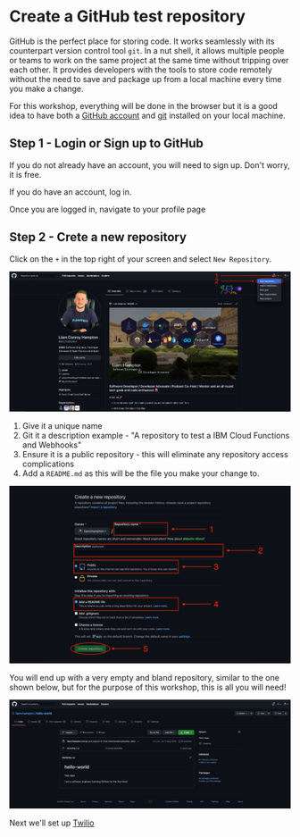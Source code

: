 # Create a GitHub test repository

GitHub is the perfect place for storing code. It works seamlessly with its counterpart version control tool `git`. In a nut shell, it allows multiple people or teams to work on the same project at the same time without tripping over each other. It provides developers with the tools to store code remotely without the need to save and package up from a local machine every time you make a change.

For this workshop, everything will be done in the browser but it is a good idea to have both a [GitHub account]() and [git]() installed on your local machine.

## Step 1 - Login or Sign up to GitHub

If you do not already have an account, you will need to sign up. Don't worry, it is free.

If you do have an account, log in.

Once you are logged in, navigate to your profile page

## Step 2 - Crete a new repository

Click on the `+` in the top right of your screen and select `New Repository`.

![github profile](../workshop-assets/github/github-profile.png "GitHub Profile")

1. Give it a unique name
2. Git it a description example - "A repository to test a IBM Cloud Functions and Webhooks"
3. Ensure it is a public repository - this will eliminate any repository access complications
4. Add a `README.md` as this will be the file you make your change to.

![create new repository](../workshop-assets/github/create-new-repository.png "Create New Repository")

You will end up with a very empty and bland repository, similar to the one shown below, but for the purpose of this workshop, this is all you will need!

![hello world repository](../workshop-assets/github/hello-world-repo.png "Hello World Repository")

Next we'll set up [Twilio](./setup-twilio.md)